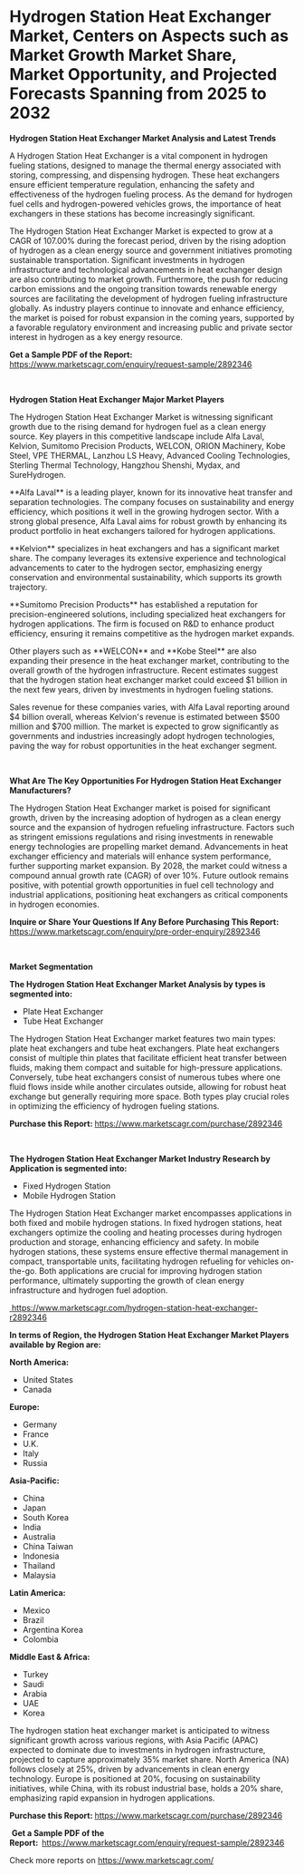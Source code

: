 <p><h1>Hydrogen Station Heat Exchanger Market, Centers on Aspects such as Market Growth Market Share, Market Opportunity, and Projected Forecasts Spanning from 2025 to 2032</h1></p><p><strong>Hydrogen Station Heat Exchanger Market Analysis and Latest Trends</strong></p>
<p><p>A Hydrogen Station Heat Exchanger is a vital component in hydrogen fueling stations, designed to manage the thermal energy associated with storing, compressing, and dispensing hydrogen. These heat exchangers ensure efficient temperature regulation, enhancing the safety and effectiveness of the hydrogen fueling process. As the demand for hydrogen fuel cells and hydrogen-powered vehicles grows, the importance of heat exchangers in these stations has become increasingly significant.</p><p>The Hydrogen Station Heat Exchanger Market is expected to grow at a CAGR of 107.00% during the forecast period, driven by the rising adoption of hydrogen as a clean energy source and government initiatives promoting sustainable transportation. Significant investments in hydrogen infrastructure and technological advancements in heat exchanger design are also contributing to market growth. Furthermore, the push for reducing carbon emissions and the ongoing transition towards renewable energy sources are facilitating the development of hydrogen fueling infrastructure globally. As industry players continue to innovate and enhance efficiency, the market is poised for robust expansion in the coming years, supported by a favorable regulatory environment and increasing public and private sector interest in hydrogen as a key energy resource.</p></p>
<p><strong>Get a Sample PDF of the Report:&nbsp;</strong> <a href="https://www.marketscagr.com/enquiry/request-sample/2892346?utm_campaign=2461&utm_medium=2&utm_source=Github&utm_content=ia&utm_term=15032025&utm_id=hydrogen-station-heat-exchanger">https://www.marketscagr.com/enquiry/request-sample/2892346</a></p>
<p>&nbsp;</p>
<p><strong>Hydrogen Station Heat Exchanger Major Market Players</strong></p>
<p><p>The Hydrogen Station Heat Exchanger Market is witnessing significant growth due to the rising demand for hydrogen fuel as a clean energy source. Key players in this competitive landscape include Alfa Laval, Kelvion, Sumitomo Precision Products, WELCON, ORION Machinery, Kobe Steel, VPE THERMAL, Lanzhou LS Heavy, Advanced Cooling Technologies, Sterling Thermal Technology, Hangzhou Shenshi, Mydax, and SureHydrogen.</p><p>**Alfa Laval** is a leading player, known for its innovative heat transfer and separation technologies. The company focuses on sustainability and energy efficiency, which positions it well in the growing hydrogen sector. With a strong global presence, Alfa Laval aims for robust growth by enhancing its product portfolio in heat exchangers tailored for hydrogen applications.</p><p>**Kelvion** specializes in heat exchangers and has a significant market share. The company leverages its extensive experience and technological advancements to cater to the hydrogen sector, emphasizing energy conservation and environmental sustainability, which supports its growth trajectory.</p><p>**Sumitomo Precision Products** has established a reputation for precision-engineered solutions, including specialized heat exchangers for hydrogen applications. The firm is focused on R&D to enhance product efficiency, ensuring it remains competitive as the hydrogen market expands.</p><p>Other players such as **WELCON** and **Kobe Steel** are also expanding their presence in the heat exchanger market, contributing to the overall growth of the hydrogen infrastructure. Recent estimates suggest that the hydrogen station heat exchanger market could exceed $1 billion in the next few years, driven by investments in hydrogen fueling stations.</p><p>Sales revenue for these companies varies, with Alfa Laval reporting around $4 billion overall, whereas Kelvion's revenue is estimated between $500 million and $700 million. The market is expected to grow significantly as governments and industries increasingly adopt hydrogen technologies, paving the way for robust opportunities in the heat exchanger segment.</p></p>
<p>&nbsp;</p>
<p><strong>What Are The Key Opportunities For Hydrogen Station Heat Exchanger Manufacturers?</strong></p>
<p><p>The Hydrogen Station Heat Exchanger market is poised for significant growth, driven by the increasing adoption of hydrogen as a clean energy source and the expansion of hydrogen refueling infrastructure. Factors such as stringent emissions regulations and rising investments in renewable energy technologies are propelling market demand. Advancements in heat exchanger efficiency and materials will enhance system performance, further supporting market expansion. By 2028, the market could witness a compound annual growth rate (CAGR) of over 10%. Future outlook remains positive, with potential growth opportunities in fuel cell technology and industrial applications, positioning heat exchangers as critical components in hydrogen economies.</p></p>
<p><strong>Inquire or Share Your Questions If Any Before Purchasing This Report:</strong> <a href="https://www.marketscagr.com/enquiry/pre-order-enquiry/2892346?utm_campaign=2461&utm_medium=2&utm_source=Github&utm_content=ia&utm_term=15032025&utm_id=hydrogen-station-heat-exchanger">https://www.marketscagr.com/enquiry/pre-order-enquiry/2892346</a></p>
<p>&nbsp;</p>
<p><strong>Market Segmentation</strong></p>
<p><strong>The Hydrogen Station Heat Exchanger Market Analysis by types is segmented into:</strong></p>
<p><ul><li>Plate Heat Exchanger</li><li>Tube Heat Exchanger</li></ul></p>
<p><p>The Hydrogen Station Heat Exchanger market features two main types: plate heat exchangers and tube heat exchangers. Plate heat exchangers consist of multiple thin plates that facilitate efficient heat transfer between fluids, making them compact and suitable for high-pressure applications. Conversely, tube heat exchangers consist of numerous tubes where one fluid flows inside while another circulates outside, allowing for robust heat exchange but generally requiring more space. Both types play crucial roles in optimizing the efficiency of hydrogen fueling stations.</p></p>
<p><strong>Purchase this Report:&nbsp;</strong><a href="https://www.marketscagr.com/purchase/2892346?utm_campaign=2461&utm_medium=2&utm_source=Github&utm_content=ia&utm_term=15032025&utm_id=hydrogen-station-heat-exchanger">https://www.marketscagr.com/purchase/2892346</a></p>
<p>&nbsp;</p>
<p><strong>The Hydrogen Station Heat Exchanger Market Industry Research by Application is segmented into:</strong></p>
<p><ul><li>Fixed Hydrogen Station</li><li>Mobile Hydrogen Station</li></ul></p>
<p><p>The Hydrogen Station Heat Exchanger market encompasses applications in both fixed and mobile hydrogen stations. In fixed hydrogen stations, heat exchangers optimize the cooling and heating processes during hydrogen production and storage, enhancing efficiency and safety. In mobile hydrogen stations, these systems ensure effective thermal management in compact, transportable units, facilitating hydrogen refueling for vehicles on-the-go. Both applications are crucial for improving hydrogen station performance, ultimately supporting the growth of clean energy infrastructure and hydrogen fuel adoption.</p></p>
<p><a href="https://www.marketscagr.com/hydrogen-station-heat-exchanger-r2892346?utm_campaign=2461&utm_medium=2&utm_source=Github&utm_content=ia&utm_term=15032025&utm_id=hydrogen-station-heat-exchanger">&nbsp;https://www.marketscagr.com/hydrogen-station-heat-exchanger-r2892346</a></p>
<p><strong>In terms of Region, the Hydrogen Station Heat Exchanger Market Players available by Region are:</strong></p>
<p>
    <p> <strong> North America: </strong>
        <ul>
            <li>United States</li>
            <li>Canada</li>
        </ul>
        </p> 
    <p> <strong> Europe: </strong>
        <ul>
            <li>Germany</li>
            <li>France</li>
            <li>U.K.</li>
            <li>Italy</li>
            <li>Russia</li>
        </ul>
        </p> 
    <p> <strong> Asia-Pacific: </strong>
        <ul>
            <li>China</li>
            <li>Japan</li>
            <li>South Korea</li>
            <li>India</li>
            <li>Australia</li>
            <li>China Taiwan</li>
            <li>Indonesia</li>
            <li>Thailand</li>
            <li>Malaysia</li>
        </ul>
        </p> 
    <p> <strong> Latin America: </strong>
        <ul>
            <li>Mexico</li>
            <li>Brazil</li>
            <li>Argentina Korea</li>
            <li>Colombia</li>
        </ul>
        </p> 
    <p> <strong> Middle East & Africa: </strong>
        <ul>
            <li>Turkey</li>
            <li>Saudi</li>
            <li>Arabia</li>
            <li>UAE</li>
            <li>Korea</li>
        </ul>
    </p>
    </p>
<p><p>The hydrogen station heat exchanger market is anticipated to witness significant growth across various regions, with Asia Pacific (APAC) expected to dominate due to investments in hydrogen infrastructure, projected to capture approximately 35% market share. North America (NA) follows closely at 25%, driven by advancements in clean energy technology. Europe is positioned at 20%, focusing on sustainability initiatives, while China, with its robust industrial base, holds a 20% share, emphasizing rapid expansion in hydrogen applications.</p></p>
<p><strong>Purchase this Report: </strong><a href="https://www.marketscagr.com/purchase/2892346?utm_campaign=2461&utm_medium=2&utm_source=Github&utm_content=ia&utm_term=15032025&utm_id=hydrogen-station-heat-exchanger">https://www.marketscagr.com/purchase/2892346</a></p>
<p>&nbsp;<strong>Get a Sample PDF of the Report:&nbsp;&nbsp;</strong><a href="https://www.marketscagr.com/enquiry/request-sample/2892346?utm_campaign=2461&utm_medium=2&utm_source=Github&utm_content=ia&utm_term=15032025&utm_id=hydrogen-station-heat-exchanger">https://www.marketscagr.com/enquiry/request-sample/2892346</a></p>
<p><strong></strong></p>
<p>Check more reports on <a href="https://www.marketscagr.com/?utm_campaign=2461&utm_medium=2&utm_source=Github&utm_content=ia&utm_term=15032025&utm_id=hydrogen-station-heat-exchanger">https://www.marketscagr.com/</a></p>